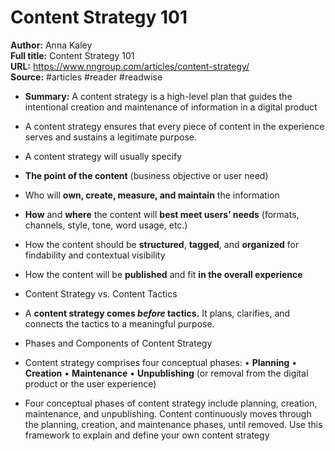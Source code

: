 # Content Strategy 101

**Author:** Anna Kaley  
**Full title:** Content Strategy 101  
**URL:** https://www.nngroup.com/articles/content-strategy/  
**Source:** #articles #reader #readwise

- **Summary:** A content strategy is a high-level plan that guides the intentional creation and maintenance of information in a digital product 
   
- A content strategy ensures that every piece of content in the experience serves and sustains a legitimate purpose. 
   
- A content strategy will usually specify 
   
- **The point of the content** (business objective or user need) 
   
- Who will **own, create, measure, and maintain** the information 
   
- **How** and **where** the content will **best meet users’ needs** (formats, channels, style, tone, word usage, etc.) 
   
- How the content should be **structured**, **tagged**, and **organized** for findability and contextual visibility 
   
- How the content will be **published** and fit **in the overall experience** 
   
- Content Strategy vs. Content Tactics 
   
- A **content strategy comes *before* tactics.** It plans, clarifies, and connects the tactics to a meaningful purpose. 
   
- Phases and Components of Content Strategy 
   
- Content strategy comprises four conceptual phases:
  • **Planning**
  • **Creation**
  • **Maintenance**
  • **Unpublishing** (or removal from the digital product or the user experience) 
   
- Four conceptual phases of content strategy include planning, creation, maintenance, and unpublishing. Content continuously moves through the planning, creation, and maintenance phases, until removed. Use this framework to explain and define your own content strategy 
   
